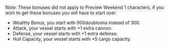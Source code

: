 ---
---
Note: These bonuses did not apply to Preview Weekend 1 characters, if you wish to get these bonuses you will have to start over.

*   Wealthy Bonus, you start with 900doubloons instead of 300.
*   Attack, your vessel starts with +1 extra cannon.
*   Defense, your vessel starts with +1 extra defense.
*   Hull Capacity, your vessel starts with +5 cargo capacity.